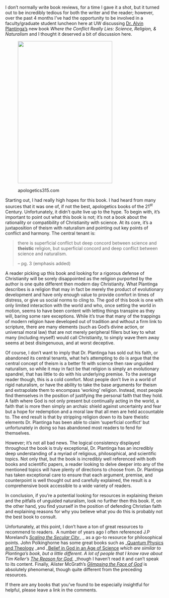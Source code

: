 I don&#8217;t normally write book reviews, for a time I gave it a shot, but it turned out to be incredibly tedious for both the writer and the reader; however, over the past 4 months I&#8217;ve had the opportunity to be involved in a faculty/graduate student luncheon here at UW discussing <a title="Alvin Plantinga" href="http://en.wikipedia.org/wiki/Alvin_Plantinga" target="_blank">Dr. Alvin Plantinga&#8217;s</a> new book _Where the Conflict Really Lies: Science, Religion, & Naturalism_ and I thought it deserved a bit of discussion here.

<figure style="width: 300px" class="wp-caption alignnone">

[<img class="  " alt="" src="https://3.bp.blogspot.com/-2RIidhenA28/T0YhTOGGLZI/AAAAAAAAH-Q/CexBYZl_avw/s1600/where+the+conflict+really+lies.jpeg" width="300" height="451" />][1]<figcaption class="wp-caption-text">apologetics315.com</figcaption></figure> 



Starting out, I had really high hopes for this book. I had heard from many sources that it was one of, if not the best, apologetics books of the 21<sup>st</sup> Century. Unfortunately, it didn’t quite live up to the hype. To begin with, it’s important to point out what this book is not; it’s not a book about the rationality or compatibility of Christianity with science. At its core, it’s a juxtaposition of theism with naturalism and pointing out key points of conflict and harmony. The central tenant is:



> there is superficial conflict but deep concord between science and **theistic** religion, but superficial concord and deep conflict between science and naturalism.
> 
> &#8211; pg. 3 (emphasis added)
> 
> 

A reader picking up this book and looking for a rigorous defense of Christianity will be sorely disappointed as the religion purported by the author is one quite different then modern day Christianity. What Plantinga describes is a religion that may in fact be merely the product of evolutionary development and have only enough value to provide comfort in times of distress, or give us social norms to cling to. The god of this book is one with only limited interaction with the world and who, once setting the world in motion, seems to have been content with letting things transpire as they will, baring some rare exceptions. While it’s true that many of the trappings of modern religion have developed out of tradition and without a firm link to scripture, there are many elements (such as God’s divine action, or universal moral law) that are not merely peripheral fillers but key to what many (including myself) would call Christianity, to simply wave them away seems at best disingenuous, and at worst deceptive.



Of course, I don’t want to imply that Dr. Plantinga has sold out his faith, or abandoned its central tenants, what he’s attempting to do is argue that the central concept of theism is a better fit with science then raw unguided naturalism, so while it may in fact be that religion is simply an evolutionary spandrel, that has little to do with his underlying premise. To the average reader though, this is a cold comfort. Most people don’t live in a world of rigid naturalism, or have the ability to take the base arguments for theism and extrapolate them to encompass ‘working’ religion. Instead, most people find themselves in the position of justifying the personal faith that they hold. A faith where God is not only present but continually acting in the world, a faith that is more then simply an archaic shield against uncertainty and fear but a hope for redemption and a moral law that all men are held accountable to. The end result is that by stripping religion down to its bare theistic elements Dr. Plantinga has been able to claim ‘superficial conflict’ but unfortunately in doing so has abandoned most readers to fend for themselves.



However; it’s not all bad news. The logical consistency displayed throughout the book is truly exceptional, Dr. Plantinga has an incredibly deep understanding of a myriad of religious, philosophical, and scientific topics. Not only that, but the book is incredibly well referenced with both books and scientific papers, a reader looking to delve deeper into any of the mentioned topics will have plenty of directions to choose from. Dr. Plantinga has taken exceptional care to ensure that each argument, premise, and counterpoint is well thought out and carefully explained, the result is a comprehensive book accessible to a wide variety of readers.



In conclusion, if you’re a potential looking for resources in explaining theism and the pitfalls of unguided naturalism, look no further then this book. If, on the other hand, you find yourself in the position of defending Christian faith and explaining reasons for why you believe what you do this is probably not the best book to consult.

Unfortunately, at this point, I don&#8217;t have a ton of great resources to recommend to readers.  A number of years ago I often referenced J.P Moreland&#8217;s <a title="Scaling the Secular City" href="http://www.amazon.com/Scaling-Secular-City-Defense-Christianity/dp/0801062225/ref&#61;sr_1_1/ref&#61;books/ref&#61;UTF8/ref&#61;1365571257/ref&#61;1-1" target="_blank"><em>Scaling the Secular City</em></a>_ _ as a go-to resource for philosophical points. John Polkinghorne has some great books such as _<a title="Quantum Physics and Theology" href="http://www.amazon.com/Quantum-Physics-Theology-Unexpected-Kinship/dp/0300138407/ref&#61;sr_1_sc_1/ref&#61;books/ref&#61;UTF8/ref&#61;1365571360/ref&#61;1-1-spell" target="_blank">Quantum Physics and Theology</a> _and _<a title="Belief in God in an Age of Science" href="http://www.amazon.com/Belief-Science-Polkinghorne-F-R-S-K-B-E/dp/0300099495/ref&#61;sr_1_1/ref&#61;books/ref&#61;UTF8/ref&#61;1365571402/ref&#61;1-1" target="_blank">Belief in God in an Age of Science</a> _which are similar to Plantinga&#8217;s book, but a little different. A lot of people that I know rave about Tim Keller&#8217;s <a title="The Reason for God" href="http://www.amazon.com/Reason-God-Belief-Age-Skepticism/dp/1594483493/ref&#61;sr_1_1/ref&#61;books/ref&#61;UTF8/ref&#61;1365571451/ref&#61;1-1" target="_blank"><em>The Reason for God</em></a>_, _though I haven&#8217;t read it and can&#8217;t speak to its content. Finally, Alister McGrath&#8217;s _<a title="Glimpsing the Face of God" href="http://www.amazon.com/Glimpsing-Face-God-Alister-McGrath/dp/0745951422/ref&#61;sr_1_1/ref&#61;books/ref&#61;UTF8/ref&#61;1365571510/ref&#61;1-1" target="_blank">Glimpsing the Face of God</a>_ is absolutely phenomenal, though quite different from the preceding resources.



If there are any books that you&#8217;ve found to be especially insightful for helpful, please leave a link in the comments.



[1]: http://www.amazon.com/gp/product/0199812098/ref&#61;s9_psimh_gw_p14_d0_i1/ref&#61;ATVPDKIKX0DER/ref&#61;center-2/ref&#61;1EX4K1MVBMPP48MY8P1M/ref&#61;101/ref&#61;1389517282/ref&#61;507846